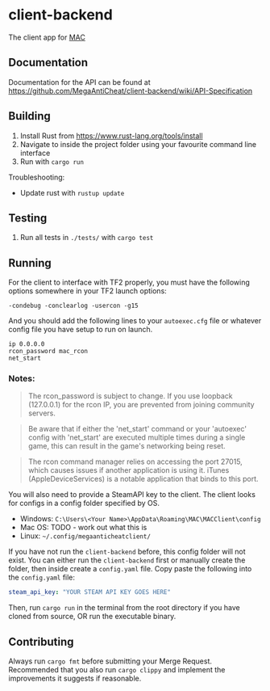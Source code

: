 # client-backend


The client app for [MAC](https://github.com/MegaAntiCheat)

## Documentation
Documentation for the API can be found at https://github.com/MegaAntiCheat/client-backend/wiki/API-Specification

## Building
1. Install Rust from https://www.rust-lang.org/tools/install
2. Navigate to inside the project folder using your favourite command line interface
3. Run with `cargo run`

Troubleshooting:
* Update rust with `rustup update`

## Testing
1. Run all tests in `./tests/` with `cargo test`

## Running

For the client to interface with TF2 properly, you must have the following options somewhere in your TF2 launch options:

`-condebug -conclearlog -usercon -g15`

And you should add the following lines to your `autoexec.cfg` file or whatever config file you have setup to run on launch.
```
ip 0.0.0.0
rcon_password mac_rcon
net_start 
```

### Notes:

> The rcon_password is subject to change. If you use loopback (127.0.0.1) for the rcon IP, you are prevented from joining community servers.

> Be aware that if either the 'net_start' command or your 'autoexec' config with 'net_start' are executed multiple times during a single game, this can result in the game's networking being reset.

> The rcon command manager relies on accessing the port 27015, which causes issues if another application is using it. iTunes (AppleDeviceServices) is a notable application that binds to this port. 


You will also need to provide a SteamAPI key to the client. The client looks for configs in a config folder specified by OS.
- Windows: `C:\Users\<Your Name>\AppData\Roaming\MAC\MACClient\config`
- Mac OS: TODO - work out what this is 
- Linux: `~/.config/megaanticheatclient/`

If you have not run the `client-backend` before, this config folder will not exist. You can either run the `client-backend` first or manually create the folder, then inside create a `config.yaml` file. Copy paste the following into the `config.yaml` file:
```yml
steam_api_key: "YOUR STEAM API KEY GOES HERE"
```

Then, run `cargo run` in the terminal from the root directory if you have cloned from source, OR run the executable binary.

## Contributing
Always run `cargo fmt` before submitting your Merge Request. Recommended that you also run `cargo clippy` and implement the improvements it suggests if reasonable.
